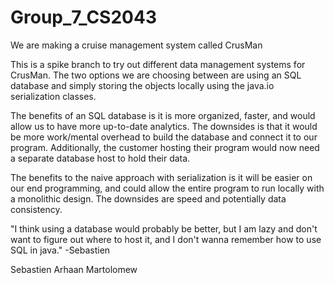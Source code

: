 # Group_7_CS2043
We are making a cruise management system called CrusMan

This is a spike branch to try out different data management systems for CrusMan. The two options we are choosing between are using an SQL database and simply storing the objects locally using the java.io serialization classes. 

The benefits of an SQL database is it is more organized, faster, and would allow us to have more up-to-date analytics. The downsides is that it would be more work/mental overhead to build the database and connect it to our program. Additionally, the customer hosting their program would now need a separate database host to hold their data.

The benefits to the naive approach with serialization is it will be easier on our end programming, and could allow the entire program to run locally with a monolithic design. The downsides are speed and potentially data consistency. 

"I think using a database would probably be better, but I am lazy and don't want to figure out where to host it, and I don't wanna remember how to use SQL in java." -Sebastien

Sebastien
Arhaan
Martolomew
